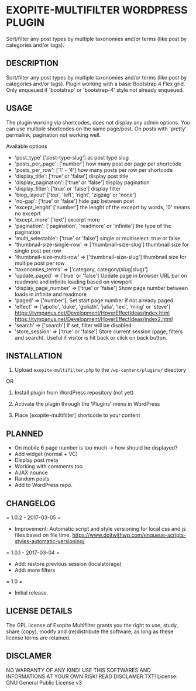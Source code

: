 # EXOPITE-MULTIFILTER WORDPRESS PLUGIN
Sort/filter any post types by multiple taxonomies and/or terms (like post by categories and/or tags).

DESCRIPTION
-----------

Sort/filter any post types by multiple taxonomies and/or terms (like post by categories and/or tags).
Plugin working with a basic Bootstrap 4 Flex grid. Only enqueued if 'bootstrap' or 'bootstrap-4' style not already enqueued.

USAGE
-----

The plugin working via shortcodes, does not display any admin options.
You can use multiple shortcodes on the same page/post. On posts with 'pretty' permalink, pagination not working well.

Available options
* 'post_type' ['post-type-slug'] as post type slug
* 'posts_per_page': ['number'] how many post per page per shortcode
* 'posts_per_row': ['1' - '4'] how many posts per row per shortcode
* 'display_title': ['true' or 'false'] display post title
* 'display_pagination': ['true' or 'false'] display pagination
* 'display_filter': ['true' or 'false'] display filter
* 'blog_layout' ['top', 'left', 'right', 'zigzag' or 'none']
* 'no-gap': ['true' or 'false'] hide gap between post
* 'except_lenght' ['number'] the lenght of the exceprt by words, '0' means no exceprt
* 'except_more' ['text'] excerpt more
* 'pagination': ['pagination', 'readmore' or 'infinite'] the type of the pagination
* 'multi_selectable': ['true' or 'false'] single or multiselect: true or false
* 'thumbnail-size-single-row' => ['thumbnail-size-slug'] thumbnail size for single post per row
* 'thumbnail-size-multi-row'  => ['thumbnail-size-slug'] thumbnail size for multipe post per row
* 'taxonomies_terms'          => ['category, category(slug|slug)']
* 'update_paged'              => ['true' or 'false'] Update page in browser URL bar on readmore and infinite loading based on viewport
* 'display_page_number'       => ['true' or 'false'] Show page number between loads in infinite and readmore
* 'paged'                     => ['number'], Set start page number if not already paged
* 'effect'                    => ['apollo', 'duke', 'goliath', 'julia', 'lexi', 'ming' or 'steve']
https://tympanus.net/Development/HoverEffectIdeas/index.html
https://tympanus.net/Development/HoverEffectIdeas/index2.html
* 'search'                    => ['search'] if set, filter will be disabled
* 'store_session'             => ['true' or 'false'] Store current session (page, filters and search). Useful if visitor is hit back or click on back button.

INSTALLATION
------------

1. Upload `exopite-multifilter.php` to the `/wp-content/plugins/` directory

OR

1. Install plugin from WordPress repository (not yet)

2. Activate the plugin through the 'Plugins' menu in WordPress
3. Place [exopite-multifilter] shortcode to your content

PLANNED
-------

* On mobile 6 page number is too much -> how should be displayed?
* Add widget (normal + VC)
* Display post meta
* Working with comments too
* AJAX nounce
* Random posts
* Add to WordPress repo.

CHANGELOG
---------

= 1.0.2 - 2017-03-05 =
* Improvement: Automatic script and style versioning for local css and js files based on file time.
https://www.doitwithwp.com/enqueue-scripts-styles-automatic-versioning/

= 1.0.1 - 2017-03-04 =
* Add: restore previous session (localstorage)
* Add: more filters

= 1.0 =
* Initial release.

LICENSE DETAILS
---------------
The GPL license of Exopite Multifilter grants you the right to use, study, share (copy), modify and (re)distribute the software, as long as these license terms are retained.

DISCLAMER
---------

NO WARRANTY OF ANY KIND! USE THIS SOFTWARES AND INFORMATIONS AT YOUR OWN RISK! READ DISCLAMER.TXT!
License: GNU General Public License v3
